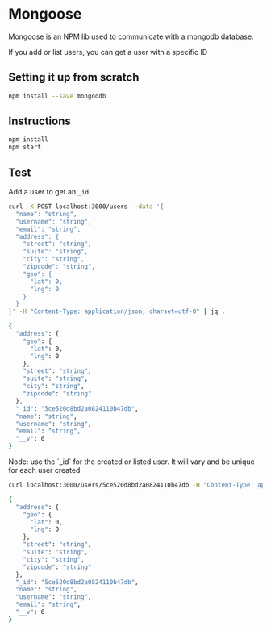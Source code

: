 # Mongoose

Mongoose is an NPM lib used to communicate with a mongodb database.

If you add or list users, you can get a user with a specific ID

## Setting it up from scratch

```sh
npm install --save mongoodb
```

## Instructions

```sh
npm install
npm start
```

## Test

Add a user to get an `_id`

```sh
curl -X POST localhost:3000/users --data '{
  "name": "string",
  "username": "string",
  "email": "string",
  "address": {
    "street": "string",
    "suite": "string",
    "city": "string",
    "zipcode": "string",
    "geo": {
      "lat": 0,
      "lng": 0
    }
  }
}' -H "Content-Type: application/json; charset=utf-8" | jq .

{
  "address": {
    "geo": {
      "lat": 0,
      "lng": 0
    },
    "street": "string",
    "suite": "string",
    "city": "string",
    "zipcode": "string"
  },
  "_id": "5ce520d8bd2a0824110b47db",
  "name": "string",
  "username": "string",
  "email": "string",
  "__v": 0
}
```

Node: use the ´_id` for the created or listed user. It will vary and be unique for each user created

```sh
curl localhost:3000/users/5ce520d8bd2a0824110b47db -H "Content-Type: application/json; charset=utf-8" | jq .

{
  "address": {
    "geo": {
      "lat": 0,
      "lng": 0
    },
    "street": "string",
    "suite": "string",
    "city": "string",
    "zipcode": "string"
  },
  "_id": "5ce520d8bd2a0824110b47db",
  "name": "string",
  "username": "string",
  "email": "string",
  "__v": 0
}
```